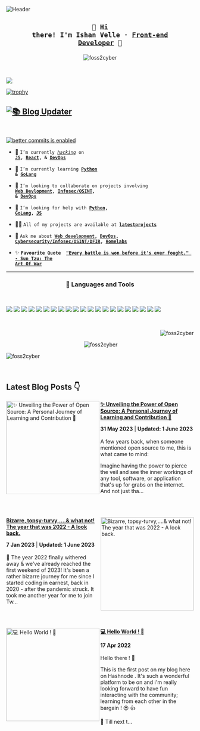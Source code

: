 ![Header](https://user-images.githubusercontent.com/74038190/241765440-80728820-e06b-4f96-9c9e-9df46f0cc0a5.gif)

## <p align="center"><code>👋&nbsp;Hi there! I'm Ishan Velle&nbsp;&middot;&nbsp;[Front-end Developer]()&nbsp;🚀</code></p>

<p align="center"><img src="https://user-images.githubusercontent.com/74038190/229223156-0cbdaba9-3128-4d8e-8719-b6b4cf741b67.gif" alt="foss2cyber" /></p>
<br />

![](https://komarev.com/ghpvc/?username=foss2cyber&color=blue&style=for-the-badge)
<br />

[![trophy](https://github-profile-trophy.vercel.app/?username=foss2cyber&theme=radical)](https://github.com/foss2cyber)
<br />

## [![📚 Blog Updater](https://github.com/foss2cyber/foss2cyber/actions/workflows/blog-post-workflow.yml/badge.svg)](https://github.com/foss2cyber/foss2cyber/actions/workflows/blog-post-workflow.yml)

<br />

[![better commits is enabled](https://img.shields.io/badge/better--commits-enabled?style=for-the-badge&logo=git&color=a6e3a1&logoColor=D9E0EE&labelColor=302D41)](https://github.com/Everduin94/better-commits)
<br />

- 🔭&nbsp;<code>I’m currently _[hacking]()_ on **[JS](), [React](), &amp; [DevOps]()**</code>

- 🌱&nbsp;<code>I’m currently learning **[Python]() &amp; [GoLang]()**</code>

- 👯&nbsp;<code>I’m looking to collaborate on projects involving **[Web Devlopment](), [Infosec/OSINT](), &amp; [DevOps]()**</code>

- 🤝&nbsp;<code>I’m looking for help with **[Python](), [GoLang](), [JS]()**</code>

- 👨‍💻&nbsp;<code>All of my projects are available at **[latestprojects](https://yourishanvelle.dev/#projects)**</code>

- 💬&nbsp;<code>Ask me about **[Web development](), [DevOps](), [Cybersecurity/Infosec/OSINT/DFIR](), [Homelabs]()**</code>

- ✨&nbsp;<code>**Favourite Quote**&nbsp; **["Every battle is won before it's ever fought." - Sun Tzu: The Art Of War]()**</code>

---

### <p align="center">🧰&nbsp;Languages and Tools</p>

<br />

![](https://img.shields.io/badge/HTML5-informational?style=for-the-badge&logo=html5&logoColor=E95521&color=bisque)
![](https://img.shields.io/badge/CSS3-informational?style=for-the-badge&logo=css3&logoColor=167BBC&color=bisque)
![](https://img.shields.io/badge/JavaScript-informational?style=for-the-badge&logo=JavaScript&logoColor=FCDC00&color=bisque)
![](https://img.shields.io/badge/Markdown-informational?style=for-the-badge&logo=markdown&logoColor=000000&color=bisque)
![](https://img.shields.io/badge/NodeJS-informational?style=for-the-badge&logo=node.js&logoColor=43853d&color=bisque)
![](https://img.shields.io/badge/React-informational?style=for-the-badge&logo=react&logoColor=149ECA&color=bisque)
![](https://img.shields.io/badge/Git-informational?style=for-the-badge&logo=git&logoColor=161B22&color=bisque)
![](https://img.shields.io/badge/Neovim-informational?style=for-the-badge&logo=neovim&logoColor=12BC00&color=bisque)
![](https://img.shields.io/badge/Notion-informational?style=for-the-badge&logo=notion&logoColor=black&color=bisque)
![](https://img.shields.io/badge/Figma-informational?style=for-the-badge&logo=figma&logoColor=magenta&color=bisque)
![](https://img.shields.io/badge/Inkscape-informational?style=for-the-badge&logo=inkscape&logoColor=111&color=bisque)
![](https://img.shields.io/badge/VSCode-informational?style=for-the-badge&logo=visualstudio&logoColor=deepskyblue&color=bisque)
![](https://img.shields.io/badge/GIMP-informational?style=for-the-badge&logo=gimp&logoColor=darkslategrey&color=bisque)
![](https://img.shields.io/badge/Svelte-informational?style=for-the-badge&logo=svelte&logoColor=orangered&color=bisque)
![](https://img.shields.io/badge/TailwindCSS-informational?style=for-the-badge&logo=tailwindcss&logoColor=38BCF8&color=bisque)
![](https://img.shields.io/badge/Bootstrap-informational?style=for-the-badge&logo=bootstrap&logoColor=8411F9&color=bisque)
![](https://img.shields.io/badge/Bulma-informational?style=for-the-badge&logo=bulma&logoColor=00D1B2&color=bisque)
![](https://img.shields.io/badge/NextJS-informational?style=for-the-badge&logo=next.js&logoColor=000000&color=bisque)
![](https://img.shields.io/badge/Astro-informational?style=for-the-badge&logo=astro&logoColor=lightgrey&color=bisque)
![](https://img.shields.io/badge/Gatsby-informational?style=for-the-badge&logo=gatsby&logoColor=663399&color=bisque)
![](https://img.shields.io/badge/Docker-informational?style=for-the-badge&logo=docker&logoColor=086DD7&color=bisque)

<br />

<p align="right"><img src="https://github-readme-stats.vercel.app/api/top-langs?username=foss2cyber&show_icons=true&locale=en&layout=compact&theme=dark" alt="foss2cyber" color="purple" /></p>

<p align="center">&nbsp;<img src="https://github-readme-stats.vercel.app/api?username=foss2cyber&show_icons=true&locale=en&theme=dark" alt="foss2cyber" /></p>

<p align="left"><img src="https://github-readme-streak-stats.herokuapp.com/?user=foss2cyber&theme=dark" alt="foss2cyber" /></p>
<br />

## Latest Blog Posts 👇

<!-- HASHNODE_BLOG:START -->
<p align="left">
<a href="https://psibr-oh.hashnode.dev//unveiling-the-power-of-open-source-a-personal-journey-of-learning-and-contribution" title="✨ Unveiling the Power of Open Source: A Personal Journey of Learning and Contribution 🤝"><img src="https://cdn.hashnode.com/res/hashnode/image/stock/unsplash/bq31L0jQAjU/upload/a514eb3ca5364c2bf9346c7dce6e6b12.jpeg" alt="✨ Unveiling the Power of Open Source: A Personal Journey of Learning and Contribution 🤝" width="250px" align="left" /></a>
<a href="https://psibr-oh.hashnode.dev//unveiling-the-power-of-open-source-a-personal-journey-of-learning-and-contribution" title="✨ Unveiling the Power of Open Source: A Personal Journey of Learning and Contribution 🤝"><strong>✨ Unveiling the Power of Open Source: A Personal Journey of Learning and Contribution 🤝</strong></a>
<div><strong>31 May 2023</strong> | <strong>Updated: 1 June 2023</strong></div>
<br/> A few years back, when someone mentioned open source to me, this is what came to mind:

Imagine having the power to pierce the veil and see the inner workings of any tool, software, or application that's up for grabs on the internet. And not just tha... </p> <br/> <br/>

<p align="left">
<a href="https://psibr-oh.hashnode.dev//the-year-that-was-2022-a-look-back" title="Bizarre, topsy-turvy,....& what not! The year that was 2022 - A look back."><img src="https://cdn.hashnode.com/res/hashnode/image/stock/unsplash/un1s8VOLRC0/upload/5b0768c78a277a8880cd985e6c32b989.jpeg" alt="Bizarre, topsy-turvy,....& what not! The year that was 2022 - A look back." width="250px" align="right" /></a>
<a href="https://psibr-oh.hashnode.dev//the-year-that-was-2022-a-look-back" title="Bizarre, topsy-turvy,....& what not! The year that was 2022 - A look back."><strong>Bizarre, topsy-turvy,....& what not! The year that was 2022 - A look back.</strong></a>
<div><strong>7 Jan 2023</strong> | <strong>Updated: 1 June 2023</strong></div>
<br/> 📆 The year 2022 finally withered away & we've already reached the first weekend of 2023! It's been a rather bizarre journey for me since I started coding in earnest, back in 2020 - after the pandemic struck. It took me another year for me to join Tw... </p> <br/> <br/>
<p align="left">
<a href="https://psibr-oh.hashnode.dev//hello-world" title="💻 Hello World ! 🎉"><img src="https://cdn.hashnode.com/res/hashnode/image/unsplash/D-Wv94_bHXE/upload/v1650536761748/ugsH6Ux0g.jpeg" alt="💻 Hello World ! 🎉" width="250px" align="left" /></a>
<a href="https://psibr-oh.hashnode.dev//hello-world" title="💻 Hello World ! 🎉"><strong>💻 Hello World ! 🎉</strong></a>
<div><strong>17 Apr 2022</strong></div>
<br/> Hello there ! 👋

This is the first post on my blog here on Hashnode .
It's such a wonderful platform to be on and i'm really looking forward to have fun interacting with the community; learning from each other in the bargain ! 😍 👍

🍻 Till next t... </p> <br/> <br/>

<!-- HASHNODE_BLOG:END -->
